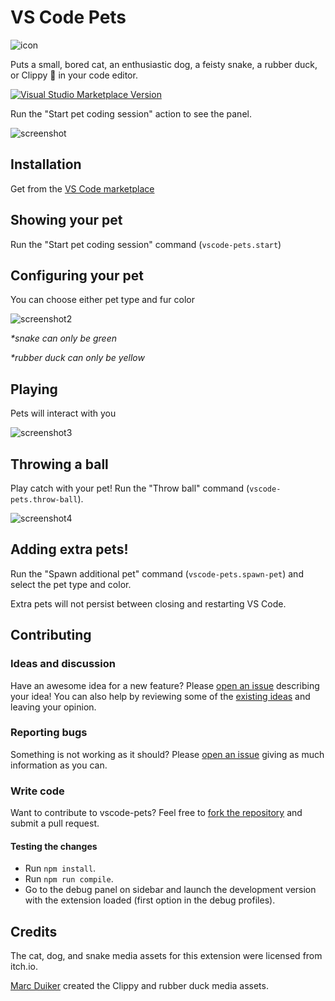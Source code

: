 # VS Code Pets

![icon](https://github.com/tonybaloney/vscode-pet/raw/master/icon.png)

Puts a small, bored cat, an enthusiastic dog, a feisty snake, a rubber duck, or Clippy 📎 in your code editor.

[![Visual Studio Marketplace Version](https://img.shields.io/visual-studio-marketplace/v/tonybaloney.vscode-pets?color=blue&logo=visual-studio)](https://marketplace.visualstudio.com/items?itemName=tonybaloney.vscode-pets&WT.mc_id=python-17801-anthonyshaw)

Run the "Start pet coding session" action to see the panel.

![screenshot](https://github.com/tonybaloney/vscode-pet/raw/master/screenshot.gif)

## Installation

Get from the [VS Code marketplace](https://marketplace.visualstudio.com/items?itemName=tonybaloney.vscode-pets&WT.mc_id=python-17801-anthonyshaw)

## Showing your pet

Run the "Start pet coding session" command (`vscode-pets.start`)

## Configuring your pet

You can choose either pet type and fur color

![screenshot2](https://github.com/tonybaloney/vscode-pet/raw/master/screenshot-2.gif)

_*snake can only be green_

_*rubber duck can only be yellow_

## Playing

Pets will interact with you

![screenshot3](https://github.com/tonybaloney/vscode-pet/raw/master/screenshot-3.gif)

## Throwing a ball

Play catch with your pet! Run the "Throw ball" command (`vscode-pets.throw-ball`).

![screenshot4](https://github.com/tonybaloney/vscode-pet/raw/master/screenshot-4.gif)

## Adding extra pets!

Run the "Spawn additional pet" command (`vscode-pets.spawn-pet`) and select the pet type and color.

Extra pets will not persist between closing and restarting VS Code.

## Contributing

### Ideas and discussion

Have an awesome idea for a new feature? Please [open an issue](https://github.com/tonybaloney/vscode-pets/issues/new) describing your idea! You can also help by reviewing some of the [existing ideas](https://github.com/tonybaloney/vscode-pets/issues) and leaving your opinion.

### Reporting bugs

Something is not working as it should? Please [open an issue](https://github.com/tonybaloney/vscode-pets/issues/new) giving as much information as you can.

### Write code

Want to contribute to vscode-pets? Feel free to [fork the repository](https://github.com/tonybaloney/vscode-pets/fork) and submit a pull request.

#### Testing the changes

* Run `npm install`.
* Run `npm run compile`.
* Go to the debug panel on sidebar and launch the development version with the extension loaded (first option in the debug profiles).

## Credits

The cat, dog, and snake media assets for this extension were licensed from itch.io.

[Marc Duiker](https://twitter.com/marcduiker) created the Clippy and rubber duck media assets.
